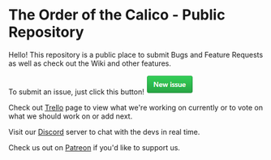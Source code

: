 # The Order of the Calico - Public Repository
Hello! This repository is a public place to submit Bugs and Feature Requests as well as check out the Wiki and other features.

To submit an issue, just click this button!  [![Here](https://github.com/MysterieCatGames/TheOrderOfTheCalico-Public/raw/main/newissue.png)](https://github.com/MysterieCatGames/TheOrderOfTheCalico-Public/issues/new/choose)

Check out [Trello](https://trello.com/b/w3d33scy/the-order-of-the-calico-public) page to view what we're working on currently or to vote on what we should work on or add next.

Visit our [Discord](https://www.discord.gg/Kh9fKD5HZg) server to chat with the devs in real time.

Check us out on [Patreon](https://www.patreon.com/mysteriecatgames) if you'd like to support us.
